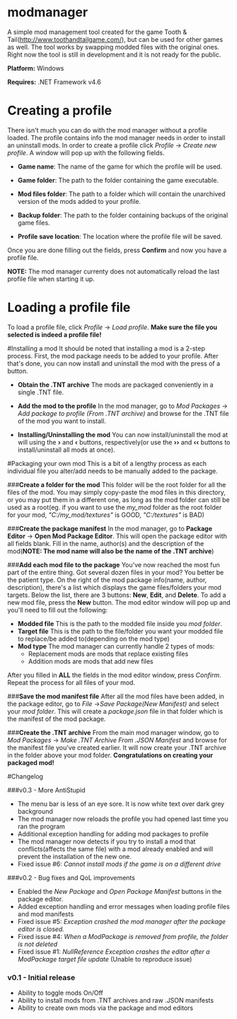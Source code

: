 # modmanager
A simple mod management tool created for the game Tooth & Tail(http://www.toothandtailgame.com/), but can be used for other games as well. The tool works by swapping modded files with the original ones. Right now the tool is still in development and it is not ready for the public.

__Platform:__ Windows

__Requires:__ .NET Framework v4.6

# Creating a profile
There isn't much you can do with the mod manager without a profile loaded. The profile contains info the mod manager needs in order to install an uninstall mods. In order to create a profile click *Profile* -> *Create new profile*. A window will pop up with the following fields.

+ __Game name__:
The name of the game for which the profile will be used.

+ __Game folder__:
The path to the folder containing the game executable.

+ __Mod files folder__:
The path to a folder which will contain the unarchived version of the mods added to your profile.

+ __Backup folder__:
The path to the folder containing backups of the original game files.

+ __Profile save location__:
The location where the profile file will be saved.

Once you are done filling out the fields, press **Confirm** and now you have a profile file.

__NOTE:__ The mod manager currenty does not automatically reload the last profile file when starting it up.


# Loading a profile file
To load a profile file, click *Profile* -> *Load profile*. __Make sure the file you selected is indeed a profile file!__

#Installing a mod
It should be noted that installing a mod is a 2-step process. First, the mod package needs to be added to your profile. After that's done, you can now install and uninstall the mod with the press of a button.

+ __Obtain the .TNT archive__
The mods are packaged conveniently in a single .TNT file.

+ __Add the mod to the profile__
In the mod manager, go to *Mod Packages* -> *Add package to profile (From .TNT archive)* and browse for the .TNT file of the mod you want to install.

+ __Installing/Uninstalling the mod__
You can now install/uninstall the mod at will using the **›** and **‹** buttons, respectively(or use the **››** and **‹‹** buttons to install/uninstall all mods at once).

#Packaging your own mod
This is a bit of a lengthy process as each individual file you alter/add needs to be manually added to the package.

###__Create a folder for the mod__ 
  This folder will be the root folder for all the files of the mod. You may simply copy-paste the mod files in this directory, or you may put them in a different one, as long as the mod folder can still be used as a root(eg. if you want to use the *my_mod* folder as the root folder for your mod,  *"C:/my_mod/textures"* is GOOD, *"C:/textures"* is BAD)

###__Create the package manifest__
  In the mod manager, go to **Package Editor** -> **Open Mod Package Editor**. This will open the package editor with all fields blank. Fill in the name, author(s) and the description of the mod(__NOTE: The mod name will also be the name of the .TNT archive__)
  
###__Add each mod file to the package__
  You've now reached the most fun part of the entire thing. Got several dozen files in your mod? You better be the patient type. On the right of the mod package info(name, author, description), there's a list which displays the game files/folders your mod targets. Below the list, there are 3 buttons: **New**, **Edit**, and **Delete**. To add a new mod file, press the **New** button. The mod editor window will pop up and you'll need to fill out the following:
  
  + __Modded file__ This is the path to the modded file inside you *mod folder*.
  + __Target file__ This is the path to the file/folder you want your modded file to replace/be added to(depending on the mod type)
  + __Mod type__ The mod manager can currently handle 2 types of mods:
    + Replacement mods are mods that replace existing files
    + Addition mods are mods that add new files
  
  After you filled in __ALL__ the fields in the mod editor window, press *Confirm*. Repeat the process for all files of your mod.

###__Save the mod manifest file__
  After all the mod files have been added, in the package editor, go to *File* ->*Save Package(New Manifest)* and select your *mod folder*. This will create a *package.json* file in that folder which is the manifest of the mod package.
  
###__Create the .TNT archive__
  From the main mod manager window, go to *Mod Packages* -> *Make .TNT Archive From .JSON Manifest* and browse for the manifest file you've created earlier. It will now create your .TNT archive in the folder above your mod folder. **Congratulations on creating your packaged mod!**

#Changelog

###v0.3 - More AntiStupid
  + The menu bar is less of an eye sore. It is now white text over dark grey background
  + The mod manager now reloads the profile you had opened last time you ran the program
  + Additional exception handling for adding mod packages to profile
  + The mod manager now detects if you try to install a mod that conflicts(affects the same file) with a mod already enabled and will prevent the installation of the new one.
  + Fixed issue #6: *Cannot install mods if the game is on a different drive*

###v0.2 - Bug fixes and QoL improvements
  + Enabled the *New Package* and *Open Package Manifest* buttons in the package editor.
  + Added exception handling and error messages when loading profile files and mod manifests
  + Fixed issue #5: *Exception crashed the mod manager after the package editor is closed.*
  + Fixed issue #4: *When a ModPackage is removed from profile, the folder is not deleted*
  + Fixed issue #1: *NullReference Exception crashes the editor after a ModPackage target file update* (Unable to reproduce issue)
  
### v0.1 - Initial release
  + Ability to toggle mods On/Off
  + Ability to install mods from .TNT archives and raw .JSON manifests
  + Ability to create own mods via the package and mod editors
  
